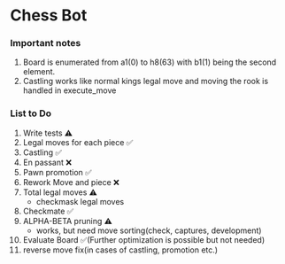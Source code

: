 # Chess Bot
### Important notes
1. Board is enumerated from a1(0) to h8(63) with b1(1) being the second element.
2. Castling works like normal kings legal move and moving the rook is handled in execute_move

### List to Do
1) Write tests ⚠️
2) Legal moves for each piece ✅
3) Castling ✅
4) En passant ❌
5) Pawn promotion ✅
6) Rework Move and piece ❌
7) Total legal moves ⚠️
   - checkmask legal moves
9) Checkmate ✅
10) ALPHA-BETA pruning ⚠️
    - works, but need move sorting(check, captures, development)
12) Evaluate Board ✅(Further optimization is possible but not needed)
13) reverse move fix(in cases of castling, promotion etc.)
